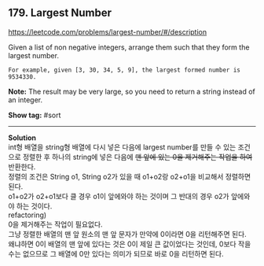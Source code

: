 ## 179. Largest Number

https://leetcode.com/problems/largest-number/#/description

Given a list of non negative integers, arrange them such that they form the largest number.

```
For example, given [3, 30, 34, 5, 9], the largest formed number is 9534330.
```

**Note:** The result may be very large, so you need to return a string instead of an integer.

**Show tag:** \#sort

-----------------------------------------------

**Solution** <br/>
int형 배열을 string형 배열에 다시 넣은 다음에 largest number를 만들 수 있는 조건으로 정렬한 후 하나의 string에 넣은 다음에 ~~맨 앞에 있는 0을 제거해주는 작업을 하여~~ 반환한다. <br/>
정렬의 조건은 String o1, String o2가 있을 때 o1+o2랑 o2+o1을 비교해서 정렬하면 된다. <br/>
o1+o2가 o2+o1보다 클 경우 o1이 앞에와야 하는 것이며 그 반대의 경우 o2가 앞에와야 하는 것이다. <br/>
refactoring) <br/>
0을 제거해주는 작업이 필요없다. <br/>
그냥 정렬한 배열의 맨 앞 원소의 맨 앞 문자가 만약에 0이라면 0을 리턴해주면 된다. <br/>
왜냐하면 0이 배열의 맨 앞에 있다는 것은 0이 제일 큰 값이었다는 것인데, 0보다 작을수는 없으므로 그 배열에 0만 있다는 의미가 되므로 바로 0을 리턴하면 된다.